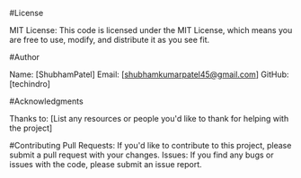#License

MIT License: This code is licensed under the MIT License, which means you are free to use, modify, and distribute it as you see fit.

#Author

Name: [ShubhamPatel]
Email: [shubhamkumarpatel45@gmail.com]
GitHub: [techindro]

#Acknowledgments

Thanks to: [List any resources or people you'd like to thank for helping with the project]

#Contributing
Pull Requests: If you'd like to contribute to this project, please submit a pull request with your changes.
Issues: If you find any bugs or issues with the code, please submit an issue report.